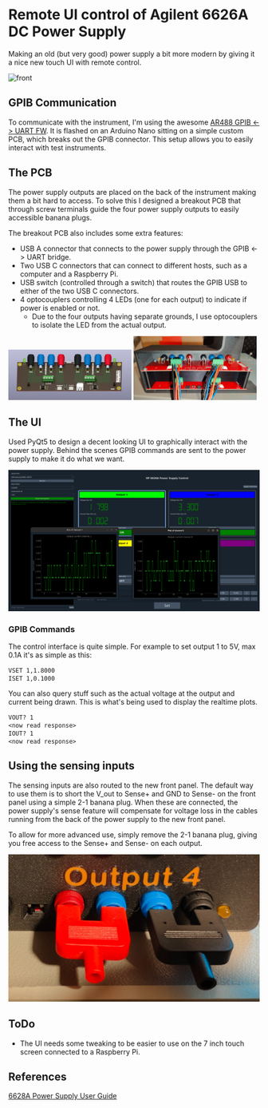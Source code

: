 # Remote UI control of Agilent 6626A DC Power Supply 
Making an old (but very good) power supply a bit more modern by giving it a nice new touch UI with remote control.

<img src=".github/front.png" alt="front" style="height: auto; max-height: 600px;">

## GPIB Communication
To communicate with the instrument, I'm using the awesome [AR488 GPIB <-> UART FW](https://github.com/Twilight-Logic/AR488/tree/master). It is flashed on an Arduino Nano sitting on a simple custom PCB, which breaks out the GPIB connector. This setup allows you to easily interact with test instruments.

## The PCB

The power supply outputs are placed on the back of the instrument making them a bit hard to access. To solve this I designed a breakout PCB that through screw terminals guide the four power supply outputs to easily accessible banana plugs.

The breakout PCB also includes some extra features:
- USB A connector that connects to the power supply through the GPIB <-> UART bridge.
- Two USB C connectors that can connect to different hosts, such as a computer and a Raspberry Pi.
- USB switch (controlled through a switch) that routes the GPIB USB to either of the two USB C connectors.
- 4 optocouplers controlling 4 LEDs (one for each output) to indicate if power is enabled or not.
  - Due to the four outputs having separate grounds, I use optocouplers to isolate the LED from the actual output.

<p float="left">
    <img src=".github/pcb_render.png" alt="PCB Render" style="height: auto; max-height: 400px; width: 49%;">
    <img src=".github/pcb.png" alt="PCB" style="height: auto; max-height: 400px; width: 49%;">
</p>

## The UI
Used PyQt5 to design a decent looking UI to graphically interact with the power supply.
Behind the scenes GPIB commands are sent to the power supply to make it do what we want.

<img src=".github/ui.png" alt="front" style="height: auto; max-height: 600px;">

### GPIB Commands
The control interface is quite simple. For example to set output 1 to 5V, max 0.1A it's as simple as this:
```plaintext
VSET 1,1.8000
ISET 1,0.1000
```
You can also query stuff such as the actual voltage at the output and current being drawn. This is what's being used to display the realtime plots.
```plaintext
VOUT? 1
<now read response>
IOUT? 1
<now read response>
```

## Using the sensing inputs
The sensing inputs are also routed to the new front panel. The default way to use them is to short the V_out to Sense+ and GND to Sense- on the front panel using a simple 2-1 banana plug. When these are connected, the power supply's sense feature will compensate for voltage loss in the cables running from the back of the power supply to the new front panel.

To allow for more advanced use, simply remove the 2-1 banana plug, giving you free access to the Sense+ and Sense- on each output.

<img src=".github/sense.png" alt="front" style="height: auto; max-height: 300px;">


## ToDo
- The UI needs some tweaking to be easier to use on the 7 inch touch screen connected to a Raspberry Pi.


## References
[6628A Power Supply User Guide](https://www.keysight.com/us/en/assets/9018-01123/user-manuals/9018-01123.pdf)